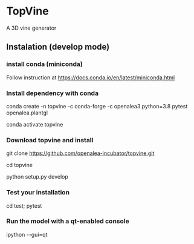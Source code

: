 # TopVine

A 3D vine generator 

## Instalation (develop mode)

### install conda (miniconda)

Follow instruction at https://docs.conda.io/en/latest/miniconda.html


### Install dependency with conda
conda create -n topvine -c conda-forge -c openalea3 python=3.8 pytest openalea.plantgl


conda activate topvine


### Download topvine and install
git clone https://github.com/openalea-incubator/topvine.git

cd topvine

python setup.py develop

### Test your installation
cd test; pytest

### Run the model with a qt-enabled console
ipython --gui=qt
